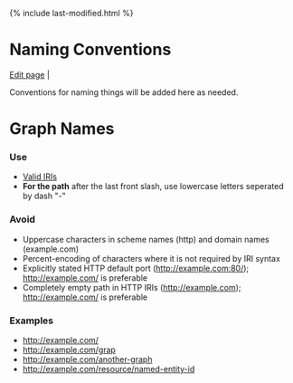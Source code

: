 {% include last-modified.html %}
 
Naming Conventions
===================
[Edit page](https://github.com/culturecreates/artsdata-data-model/blob/master/{{page.path}}) | <span id="last-modified"></span>

Conventions for naming things will be added here as needed.

# Graph Names
### Use
* [Valid IRIs](https://www.w3.org/TR/rdf11-concepts/#section-rdf-graph)
* **For the path** after the last front slash, use lowercase letters seperated by dash "-" 

### Avoid
* Uppercase characters in scheme names (http) and domain names (example.com)
* Percent-encoding of characters where it is not required by IRI syntax
* Explicitly stated HTTP default port (http://example.com:80/); http://example.com/ is preferable
* Completely empty path in HTTP IRIs (http://example.com); http://example.com/ is preferable

### Examples
* http://example.com/
* http://example.com/grap
* http://example.com/another-graph
* http://example.com/resource/named-entity-id
